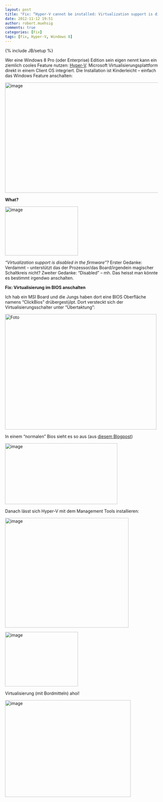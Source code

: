 ```yaml
---
layout: post
title: "Fix: “Hyper-V cannot be installed: Virtualization support is disabled in the firmware.”"
date: 2012-11-12 19:51
author: robert.muehsig
comments: true
categories: [Fix]
tags: [Fix, Hyper-V, Windows 8]
---
```

{% include JB/setup %}
<p>Wer eine Windows 8 Pro (oder Enterprise) Edition sein eigen nennt kann ein ziemlich cooles Feature nutzen: <a href="http://technet.microsoft.com/en-us/library/hh857623.aspx" target="_blank">Hyper-V</a>. Microsoft Virtualisierungsplattform direkt in einem Client OS integriert. Die Installation ist Kinderleicht – einfach das Windows Feature anschalten: </p> <p><a href="{{BASE_PATH}}/assets/wp-images/image1645.png"><img title="image" style="border-left-width: 0px; border-right-width: 0px; border-bottom-width: 0px; display: inline; border-top-width: 0px" border="0" alt="image" src="{{BASE_PATH}}/assets/wp-images/image_thumb804.png" width="511" height="362"></a></p> <p><strong>What?</strong></p> <p><a href="{{BASE_PATH}}/assets/wp-images/image1646.png"><img title="image" style="border-top: 0px; border-right: 0px; border-bottom: 0px; border-left: 0px; display: inline" border="0" alt="image" src="{{BASE_PATH}}/assets/wp-images/image_thumb805.png" width="240" height="161"></a> </p> <p><em>“Virtualization support is disabled in the firmware”?</em> Erster Gedanke: Verdammt – unterstützt das der Prozessor/das Board/irgendein magischer Schaltkreis nicht? Zweiter Gedanke: “Disabled” – mh. Das heisst man könnte es bestimmt irgendwo anschalten.</p> <p><strong>Fix: Virtualisierung im BIOS anschalten</strong></p> <p>Ich hab ein MSI Board und die Jungs haben dort eine BIOS Oberfläche namens “ClickBios” drübergestülpt. Dort versteckt sich der Virtualisierungsschalter unter “Übertaktung”:</p> <p><a href="{{BASE_PATH}}/assets/wp-images/Foto.jpg"><img title="Foto" style="border-top: 0px; border-right: 0px; border-bottom: 0px; border-left: 0px; display: inline" border="0" alt="Foto" src="{{BASE_PATH}}/assets/wp-images/Foto_thumb.jpg" width="499" height="379"></a> </p> <p>In einem “normalen” Bios sieht es so aus (aus <a href="http://noelarlante.com/how-to-install-hyper-v-in-windows-8-pro-and-lenovo-w530/" target="_blank">diesem Blogpost</a>)</p> <p><a href="{{BASE_PATH}}/assets/wp-images/image1647.png"><img title="image" style="border-top: 0px; border-right: 0px; border-bottom: 0px; border-left: 0px; display: inline" border="0" alt="image" src="{{BASE_PATH}}/assets/wp-images/image_thumb806.png" width="370" height="200"></a> </p> <p>Danach lässt sich Hyper-V mit dem Management Tools installieren:</p> <p><a href="{{BASE_PATH}}/assets/wp-images/image1648.png"><img title="image" style="border-top: 0px; border-right: 0px; border-bottom: 0px; border-left: 0px; display: inline" border="0" alt="image" src="{{BASE_PATH}}/assets/wp-images/image_thumb807.png" width="407" height="360"></a> </p> <p><a href="{{BASE_PATH}}/assets/wp-images/image1649.png"><img title="image" style="border-top: 0px; border-right: 0px; border-bottom: 0px; border-left: 0px; display: inline" border="0" alt="image" src="{{BASE_PATH}}/assets/wp-images/image_thumb808.png" width="240" height="179"></a> </p> <p>Virtualisierung (mit Bordmitteln) ahoi!</p> <p><a href="{{BASE_PATH}}/assets/wp-images/image1650.png"><img title="image" style="border-top: 0px; border-right: 0px; border-bottom: 0px; border-left: 0px; display: inline" border="0" alt="image" src="{{BASE_PATH}}/assets/wp-images/image_thumb809.png" width="414" height="318"></a></p>
